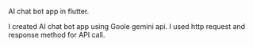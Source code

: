 AI chat bot app in flutter.

I created AI chat bot app using Goole gemini api.
I used http request and response method for API call.

